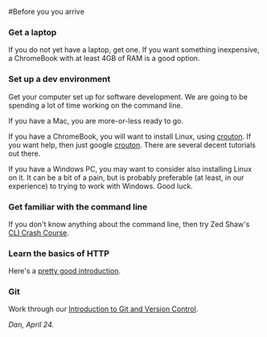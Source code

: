 #Before you you arrive

### Get a laptop

If you do not yet have a laptop, get one. If you want something inexpensive, a ChromeBook with at least 4GB of RAM is a good option.

### Set up a dev environment

Get your computer set up for software development. We are going to be spending a lot of time working on the command line. 

If you have a Mac, you are more-or-less ready to go. 

If you have a ChromeBook, you will want to install Linux, using [crouton](https://github.com/dnschneid/crouton). If you want help, then just google [crouton](https://www.google.co.uk/search?q=crouton). There are several decent tutorials out there.

If you have a Windows PC, you may want to consider also installing Linux on it. It can be a bit of a pain, but is probably preferable (at least, in our experience) to trying to work with Windows. Good luck.

### Get familiar with the command line

If you don't know anything about the command line, then try Zed Shaw's [CLI Crash Course](http://cli.learncodethehardway.org/).

### Learn the basics of HTTP

Here's a [pretty good introduction](https://www3.ntu.edu.sg/home/ehchua/programming/webprogramming/HTTP_Basics.html).

### Git

Work through our [Introduction to Git and Version Control](https://github.com/NataliaLKB/learn-git-basics).


*Dan, April 24.*


